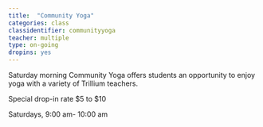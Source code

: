 ```yaml
---
title:  "Community Yoga"
categories: class
classidentifier: communityyoga
teacher: multiple
type: on-going
dropins: yes
---
```

Saturday morning Community Yoga offers students an opportunity to enjoy yoga with a variety of Trillium teachers.

Special drop-in rate $5 to $10

Saturdays, 9:00 am- 10:00 am
